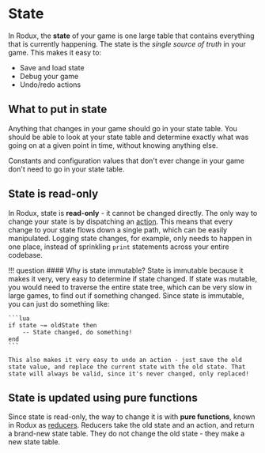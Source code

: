 # State
In Rodux, the **state** of your game is one large table that contains everything that is currently happening. The state is the *single source of truth* in your game. This makes it easy to:

* Save and load state
* Debug your game
* Undo/redo actions

## What to put in state
Anything that changes in your game should go in your state table. You should be able to look at your state table and determine exactly what was going on at a given point in time, without knowing anything else.

Constants and configuration values that don't ever change in your game don't need to go in your state table.

## State is read-only
In Rodux, state is **read-only** - it cannot be changed directly. The only way to change your state is by dispatching an [action](./actions.md). This means that every change to your state flows down a single path, which can be easily manipulated. Logging state changes, for example, only needs to happen in one place, instead of sprinkling `print` statements across your entire codebase.

!!! question
    #### Why is state immutable?
    State is immutable because it makes it very, very easy to determine if state changed. If state was mutable, you would need to traverse the entire state tree, which can be very slow in large games, to find out if something changed. Since state is immutable, you can just do something like:

    ```lua
    if state ~= oldState then
        -- State changed, do something!
    end
    ```

    This also makes it very easy to undo an action - just save the old state value, and replace the current state with the old state. That state will always be valid, since it's never changed, only replaced!

## State is updated using pure functions
Since state is read-only, the way to change it is with **pure functions**, known in Rodux as [reducers](./reducers.md). Reducers take the old state and an action, and return a brand-new state table. They do not change the old state - they make a new state table.
